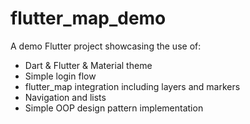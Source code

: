 # flutter_map_demo

A demo Flutter project showcasing the use of:

- Dart & Flutter & Material theme
- Simple login flow
- flutter_map integration including layers and markers
- Navigation and lists
- Simple OOP design pattern implementation
